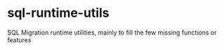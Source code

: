 # sql-runtime-utils
SQL Migration runtime utilities, mainly to fill the few missing functions or features
